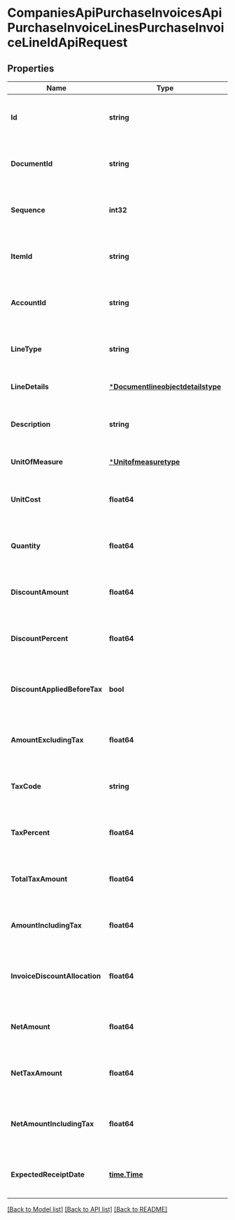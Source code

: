 # CompaniesApiPurchaseInvoicesApiPurchaseInvoiceLinesPurchaseInvoiceLineIdApiRequest

## Properties
Name | Type | Description | Notes
------------ | ------------- | ------------- | -------------
**Id** | **string** | The id property for the Dynamics 365 Business Central purchaseInvoiceLine entity | [optional] [default to null]
**DocumentId** | **string** | The documentId property for the Dynamics 365 Business Central purchaseInvoiceLine entity | [optional] [default to null]
**Sequence** | **int32** | The sequence property for the Dynamics 365 Business Central purchaseInvoiceLine entity | [optional] [default to null]
**ItemId** | **string** | The itemId property for the Dynamics 365 Business Central purchaseInvoiceLine entity | [optional] [default to null]
**AccountId** | **string** | The accountId property for the Dynamics 365 Business Central purchaseInvoiceLine entity | [optional] [default to null]
**LineType** | **string** | The lineType property for the Dynamics 365 Business Central purchaseInvoiceLine entity | [optional] [default to null]
**LineDetails** | [***Documentlineobjectdetailstype**](documentlineobjectdetailstype.md) |  | [optional] [default to null]
**Description** | **string** | The description property for the Dynamics 365 Business Central purchaseInvoiceLine entity | [optional] [default to null]
**UnitOfMeasure** | [***Unitofmeasuretype**](unitofmeasuretype.md) |  | [optional] [default to null]
**UnitCost** | **float64** | The unitCost property for the Dynamics 365 Business Central purchaseInvoiceLine entity | [optional] [default to null]
**Quantity** | **float64** | The quantity property for the Dynamics 365 Business Central purchaseInvoiceLine entity | [optional] [default to null]
**DiscountAmount** | **float64** | The discountAmount property for the Dynamics 365 Business Central purchaseInvoiceLine entity | [optional] [default to null]
**DiscountPercent** | **float64** | The discountPercent property for the Dynamics 365 Business Central purchaseInvoiceLine entity | [optional] [default to null]
**DiscountAppliedBeforeTax** | **bool** | The discountAppliedBeforeTax property for the Dynamics 365 Business Central purchaseInvoiceLine entity | [optional] [default to null]
**AmountExcludingTax** | **float64** | The amountExcludingTax property for the Dynamics 365 Business Central purchaseInvoiceLine entity | [optional] [default to null]
**TaxCode** | **string** | The taxCode property for the Dynamics 365 Business Central purchaseInvoiceLine entity | [optional] [default to null]
**TaxPercent** | **float64** | The taxPercent property for the Dynamics 365 Business Central purchaseInvoiceLine entity | [optional] [default to null]
**TotalTaxAmount** | **float64** | The totalTaxAmount property for the Dynamics 365 Business Central purchaseInvoiceLine entity | [optional] [default to null]
**AmountIncludingTax** | **float64** | The amountIncludingTax property for the Dynamics 365 Business Central purchaseInvoiceLine entity | [optional] [default to null]
**InvoiceDiscountAllocation** | **float64** | The invoiceDiscountAllocation property for the Dynamics 365 Business Central purchaseInvoiceLine entity | [optional] [default to null]
**NetAmount** | **float64** | The netAmount property for the Dynamics 365 Business Central purchaseInvoiceLine entity | [optional] [default to null]
**NetTaxAmount** | **float64** | The netTaxAmount property for the Dynamics 365 Business Central purchaseInvoiceLine entity | [optional] [default to null]
**NetAmountIncludingTax** | **float64** | The netAmountIncludingTax property for the Dynamics 365 Business Central purchaseInvoiceLine entity | [optional] [default to null]
**ExpectedReceiptDate** | [**time.Time**](time.Time.md) | The expectedReceiptDate property for the Dynamics 365 Business Central purchaseInvoiceLine entity | [optional] [default to null]

[[Back to Model list]](../README.md#documentation-for-models) [[Back to API list]](../README.md#documentation-for-api-endpoints) [[Back to README]](../README.md)


